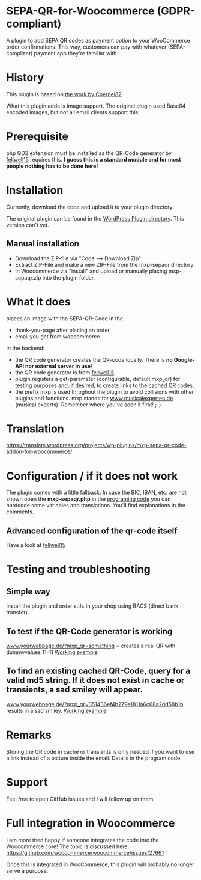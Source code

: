 # SEPA-QR-for-Woocommerce (GDPR-compliant)

A plugin to add SEPA QR codes as payment option to your WooCommerce
order confirmations. This way, customers can pay with whatever (SEPA-compliant) payment app they're familiar with.

# History

This plugin is based on [the work by Coernel82](https://github.com/Coernel82/SEPA-QR-for-Woocommerce/).

What this plugin adds is image support. The original plugin used
Base64 encoded images, but not all email clients support this.

# Prerequisite

php GD2 extension must be installed as the QR-Code generator by [fellwell15](https://github.com/fellwell5/bezahlcode/) requires this. **I guess this is a standard module and for most people nothing has to be done here!**

# Installation

Currently, download the code and upload it to your plugin directory.

The original plugin can be found in the [WordPress Plugin directory](https://wordpress.org/plugins/mxp-sepa-qr-code-addon-for-woocommerce).
This version can't yet.

## Manual installation

* Download the ZIP-file via "Code --> Download Zip"
* Extract ZIP-File and make a new ZIP-File from the mxp-sepaqr directory
* In Woocommerce via "install" and upload or manually placing mxp-sepaqr.zip into the plugin folder.

# What it does
places an image with the SEPA-QR-Code in the
* thank-you-page after placing an order
* email you get from woocommerce

In the backend:
* the QR code generator creates the QR-code locally. There is **no Google-API nor external server in use**!
* the QR code generator is from [fellwell15](https://github.com/fellwell5/bezahlcode/)
* plugin registers a get-parameter (configurable, default mxp_qr) for testing purposes and, if desired, to create links to the cached QR codes.
* the prefix mxp is used throghout the plugin to avoid collisions with other plugins and functions. mxp stands for www.musicalexperten.de (musical experts). Remember where you've seen it first! ;-)


# Translation
https://translate.wordpress.org/projects/wp-plugins/mxp-sepa-qr-code-addon-for-woocommerce/

# Configuration / if it does not work

The plugin comes with a little fallback: In case the BIC, IBAN, etc. are not shown open the **mxp-sepaqr.php** in the [programing code](https://github.com/petermorlion/SEPA-QR-for-Woocommerce/blob/afbacf58264c7afccd6b7f29e3f3105cb0e95b3b/mxp-sepaqr/mxp-sepaqr.php#L45-L50) you can hardcode some variables and translations. You'll find explanations in the comments.

## Advanced configuration of the qr-code itself
Have a look at [fellwell15](https://github.com/fellwell5/bezahlcode/)

# Testing and troubleshooting

## Simple way

Install the plugin and order s.th. in your shop using BACS (direct bank transfer).

## To test if the QR-Code generator is working

www.yourwebpage.de/?mxp_qr=something  = creates a real QR with dummyvalues 11-11
[Working example](https://www.musicalexperten.de/?mxp_qr=something)

## To find an existing cached QR-Code, query for a valid md5 string. If it does not exist in cache or transients, a sad smiley will appear.

www.yourwebpage.de/?mxp_qr=351436ef4b279e1811a6c68a2dd58b1b 
results in a sad smiley. [Working example](https://www.musicalexperten.de/?mxp_qr=351436ef4b279e1811a6c68a2dd58b1b)

# Remarks
Storing the QR code in cache or transients is only needed if you want to use a link instead of a picture inside the email. Details in the program code.

# Support
Feel free to open GitHub issues and I will follow up on them.

# Full integration in Woocommerce
I am more then happy if someone integrates the code into the Woocommerce core! The topic is discussed here: https://github.com/woocommerce/woocommerce/issues/27661

Once this is integrated in WooCommerce, this plugin will probably no
longer serve a purpose.
